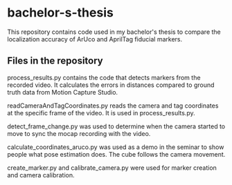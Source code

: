 # bachelor-s-thesis
This repository contains code used in my bachelor's thesis to compare the localization accuracy of ArUco and AprilTag fiducial markers.

## Files in the repository
process_results.py contains the code that detects markers from the recorded video. It calculates the errors in distances compared to ground truth data from Motion Capture Studio.

readCameraAndTagCoordinates.py reads the camera and tag coordinates at the specific frame of the video. It is used in process_results.py.

detect_frame_change.py was used to determine when the camera started to move to sync the mocap recording with the video.

calculate_coordinates_aruco.py was used as a demo in the seminar to show people what pose estimation does. The cube follows the camera movement.

create_marker.py and calibrate_camera.py were used for marker creation and camera calibration.
